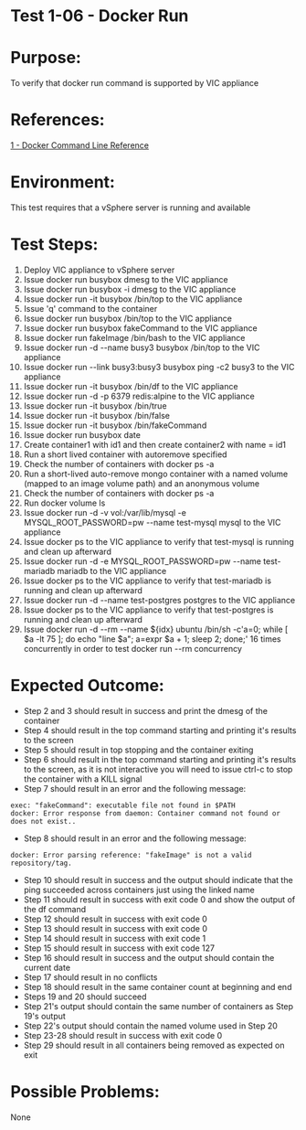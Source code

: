 Test 1-06 - Docker Run
=======

# Purpose:
To verify that docker run command is supported by VIC appliance

# References:
[1 - Docker Command Line Reference](https://docs.docker.com/engine/reference/commandline/run/)

# Environment:
This test requires that a vSphere server is running and available

# Test Steps:
1. Deploy VIC appliance to vSphere server
2. Issue docker run busybox dmesg to the VIC appliance
3. Issue docker run busybox -i dmesg to the VIC appliance
4. Issue docker run -it busybox /bin/top to the VIC appliance
5. Issue 'q' command to the container
6. Issue docker run busybox /bin/top to the VIC appliance
7. Issue docker run busybox fakeCommand to the VIC appliance
8. Issue docker run fakeImage /bin/bash to the VIC appliance
9. Issue docker run -d --name busy3 busybox /bin/top to the VIC appliance
10. Issue docker run --link busy3:busy3 busybox ping -c2 busy3 to the VIC appliance
11. Issue docker run -it busybox /bin/df to the VIC appliance
12. Issue docker run -d -p 6379 redis:alpine to the VIC appliance
13. Issue docker run -it busybox /bin/true
14. Issue docker run -it busybox /bin/false
15. Issue docker run -it busybox /bin/fakeCommand
16. Issue docker run busybox date
17. Create container1 with id1 and then create container2 with name = id1
18. Run a short lived container with autoremove specified
19. Check the number of containers with docker ps -a
20. Run a short-lived auto-remove mongo container with a named volume (mapped to an image volume path) and an anonymous volume
21. Check the number of containers with docker ps -a
22. Run docker volume ls
23. Issue docker run -d -v vol:/var/lib/mysql -e MYSQL_ROOT_PASSWORD=pw --name test-mysql mysql to the VIC appliance
24. Issue docker ps to the VIC appliance to verify that test-mysql is running and clean up afterward
25. Issue docker run -d -e MYSQL_ROOT_PASSWORD=pw --name test-mariadb mariadb to the VIC appliance
26. Issue docker ps to the VIC appliance to verify that test-mariadb is running and clean up afterward
27. Issue docker run -d --name test-postgres postgres to the VIC appliance
28. Issue docker ps to the VIC appliance to verify that test-postgres is running and clean up afterward
29. Issue docker run -d --rm --name ${idx} ubuntu /bin/sh -c'a\=0; while [ $a -lt 75 ]; do echo "line $a"; a\=expr $a + 1; sleep 2; done;' 16 times concurrently in order to test docker run --rm concurrency

# Expected Outcome:
* Step 2 and 3 should result in success and print the dmesg of the container
* Step 4 should result in the top command starting and printing it's results to the screen
* Step 5 should result in top stopping and the container exiting
* Step 6 should result in the top command starting and printing it's results to the screen, as it is not interactive you will need to issue ctrl-c to stop the container with a KILL signal
* Step 7 should result in an error and the following message:
```
exec: "fakeCommand": executable file not found in $PATH
docker: Error response from daemon: Container command not found or does not exist..
```
* Step 8 should result in an error and the following message:
```
docker: Error parsing reference: "fakeImage" is not a valid repository/tag.
```
* Step 10 should result in success and the output should indicate that the ping succeeded across containers just using the linked name
* Step 11 should result in success with exit code 0 and show the output of the df command
* Step 12 should result in success with exit code 0
* Step 13 should result in success with exit code 0
* Step 14 should result in success with exit code 1
* Step 15 should result in success with exit code 127
* Step 16 should result in success and the output should contain the current date
* Step 17 should result in no conflicts
* Step 18 should result in the same container count at beginning and end
* Steps 19 and 20 should succeed
* Step 21's output should contain the same number of containers as Step 19's output
* Step 22's output should contain the named volume used in Step 20
* Step 23-28 should result in success with exit code 0
* Step 29 should result in all containers being removed as expected on exit

# Possible Problems:
None
